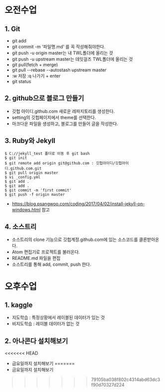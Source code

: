 # 오전수업

## 1. Git

* git add
* git commit -m '파일명.md' 를 꼭 작성해줘야한다.
* git push -u origin master는 내 TWL폴더에 올리는 것
* git push -u upstream master는 데잇걸즈 TWL폴더에 올리는 것
* git pull(fetch + merge)
* git pull --rebase --autostash upstream master
*  :w 저장 :q 나가기 + enter
* git status 

## 2.  github으로 블로그 만들기
* 깃헙 아이디.github.com 새로운 레파지토리를 생성한다.
* setting의 깃헙페이지에서 theme를 선택한다.
* 마크다운 파일을 생성하고, 블로그를 만들어 글을 작성한다.

## 3. Ruby와 Jekyll 
~~~
$ C://jekyll_test 폴더로 이동 후 git bash
$ git init
$ git remote add origin git@github.com : 깃헙아이디/깃헙아이디.github.com.git
$ git pull origin master
$ vi _config.yml
$ git add .
$ git add .
$ git commit -m 'first commit'
$ git push -f origin master
~~~

* https://blog.psangwoo.com/coding/2017/04/02/install-jekyll-on-windows.html  참고



## 4. 소스트리

* 소스트리의 clone 기능으로 깃헙계정.github.com에 있는 소스코드를 클론받아온다.
* Atom 편집기로 프로젝트를 불러온다.
* README.md 파일을 편집
* 소스트리를 통해 add, commit, push 한다.



# 오후수업

## 1. kaggle

* 지도학습 : 특정상황에서 레이블된 데이터가 있는 것
* 비지도학습 : 레이블 데이터가 없는 것



## 2. 아나콘다 설치해보기

<<<<<<< HEAD
* 금요일까지 설치해보기
=======
* 금요일까지 설치해보기
>>>>>>> 79105ba038f802c4314abd63dc3f90d70327d224
